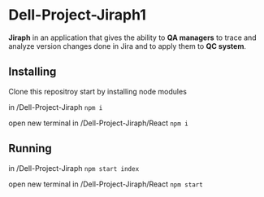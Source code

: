 # Dell-Project-Jiraph1
**Jiraph** in an application that gives the ability to **QA managers** to trace and analyze version changes done in Jira and to apply them to **QC system**.

## Installing
Clone this repositroy
start by installing node modules
 
in /Dell-Project-Jiraph 
`npm i`

open new terminal 
in /Dell-Project-Jiraph/React
`npm i`

## Running

in /Dell-Project-Jiraph 
`npm start index`

open new terminal 
in /Dell-Project-Jiraph/React
`npm start`

